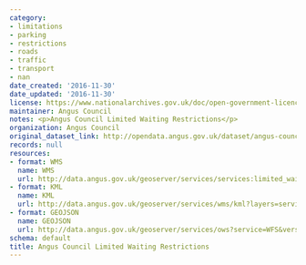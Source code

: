 ```yaml
---
category:
- limitations
- parking
- restrictions
- roads
- traffic
- transport
- nan
date_created: '2016-11-30'
date_updated: '2016-11-30'
license: https://www.nationalarchives.gov.uk/doc/open-government-licence/version/3/
maintainer: Angus Council
notes: <p>Angus Council Limited Waiting Restrictions</p>
organization: Angus Council
original_dataset_link: http://opendata.angus.gov.uk/dataset/angus-council-limited-waiting-restrictions
records: null
resources:
- format: WMS
  name: WMS
  url: http://data.angus.gov.uk/geoserver/services/services:limited_waiting/wms?service=WMS&request=GetMap
- format: KML
  name: KML
  url: http://data.angus.gov.uk/geoserver/services/wms/kml?layers=services:limited_waiting&mode=download
- format: GEOJSON
  name: GEOJSON
  url: http://data.angus.gov.uk/geoserver/services/ows?service=WFS&version=1.0.0&request=GetFeature&typeName=services:limited_waiting&outputFormat=application%2Fjson&srsName=EPSG:3857
schema: default
title: Angus Council Limited Waiting Restrictions
---
```

